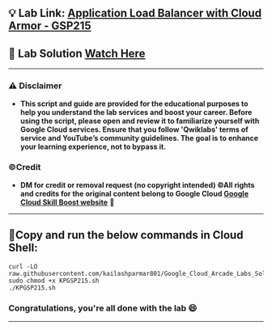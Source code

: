 
## 💡 Lab Link: [Application Load Balancer with Cloud Armor - GSP215](https://www.cloudskillsboost.google/focuses/1232?parent=catalog)

## 🚀 Lab Solution [Watch Here](https://youtu.be/7D0hcw2WE0U)

---

### ⚠️ Disclaimer
- **This script and guide are provided for  the educational purposes to help you understand the lab services and boost your career. Before using the script, please open and review it to familiarize yourself with Google Cloud services. Ensure that you follow 'Qwiklabs' terms of service and YouTube’s community guidelines. The goal is to enhance your learning experience, not to bypass it.**

### ©Credit
- **DM for credit or removal request (no copyright intended) ©All rights and credits for the original content belong to Google Cloud [Google Cloud Skill Boost website](https://www.cloudskillsboost.google/)** 🙏

---

## 🚨Copy and run the below commands in Cloud Shell:

```
curl -LO raw.githubusercontent.com/kailashparmar801/Google_Cloud_Arcade_Labs_Solutions/master/Application%20Load%20Balancer%20with%20Cloud%20Armor/KPGSP215.sh
sudo chmod +x KPGSP215.sh
./KPGSP215.sh
```

### Congratulations, you're all done with the lab 😄

---